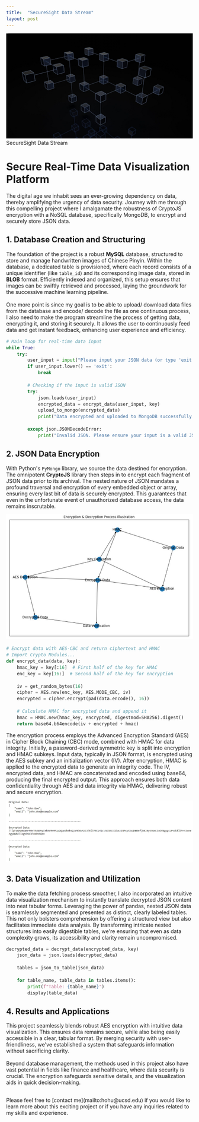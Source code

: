 ```yaml
---
title:  "SecureSight Data Stream"
layout: post
---
```


![DB](https://github.com/HongchaoHu/HongchaoHu.github.io/blob/master/assets/databse.jpg?raw=true)
SecureSight Data Stream


# **Secure Real-Time Data Visualization Platform**

The digital age we inhabit sees an ever-growing dependency on data, thereby amplifying the urgency of data security. Journey with me through this compelling project where I amalgamate the robustness of CryptoJS encryption with a NoSQL database, specifically MongoDB, to encrypt and securely store JSON data.

## 1. **Database Creation and Structuring**
The foundation of the project is a robust **MySQL** database, structured to store and manage handwritten images of Chinese Pinyin. Within the database, a dedicated table is provisioned, where each record consists of a unique identifier (like `table_id`) and its corresponding image data, stored in **BLOB** format. Efficiently indexed and organized, this setup ensures that images can be swiftly retrieved and processed, laying the groundwork for the successive machine learning pipeline. <br>
<br>
One more point is since my goal is to be able to upload/ download data files from the database and encode/ decode the file as one continuous process, I also need to make the program streamline the process of getting data, encrypting it, and storing it securely. It allows the user to continuously feed data and get instant feedback, enhancing user experience and efficiency. 

```Python
# Main loop for real-time data input
while True:
    try:
        user_input = input("Please input your JSON data (or type 'exit' to quit): ")
        if user_input.lower() == 'exit':
            break

        # Checking if the input is valid JSON
        try:
            json.loads(user_input)
            encrypted_data = encrypt_data(user_input, key)
            upload_to_mongo(encrypted_data)
            print("Data encrypted and uploaded to MongoDB successfully!")

        except json.JSONDecodeError:
            print("Invalid JSON. Please ensure your input is a valid JSON format.")
```

## 2. **JSON Data Encryption**
With Python's `PyMongo` library, we source the data destined for encryption. The omnipotent **CryptoJS** library then steps in to encrypt each fragment of JSON data prior to its archival. The nested nature of JSON mandates a profound traversal and encryption of every embedded object or array, ensuring every last bit of data is securely encrypted. This guarantees that even in the unfortunate event of unauthorized database access, the data remains inscrutable.

![dataIlu](https://github.com/HongchaoHu/HongchaoHu.github.io/blob/master/assets/dataIlu.jpg?raw=true)

```Python
# Encrypt data with AES-CBC and return ciphertext and HMAC
# Import Crypto Modules...
def encrypt_data(data, key):
    hmac_key = key[:16]  # First half of the key for HMAC
    enc_key = key[16:]  # Second half of the key for encryption
    
    iv = get_random_bytes(16)
    cipher = AES.new(enc_key, AES.MODE_CBC, iv)
    encrypted = cipher.encrypt(pad(data.encode(), 16))
    
    # Calculate HMAC for encrypted data and append it
    hmac = HMAC.new(hmac_key, encrypted, digestmod=SHA256).digest()
    return base64.b64encode(iv + encrypted + hmac)
```

The encryption process employs the Advanced Encryption Standard (AES) in Cipher Block Chaining (CBC) mode, combined with HMAC for data integrity. Initially, a password-derived symmetric key is split into encryption and HMAC subkeys. Input data, typically in JSON format, is encrypted using the AES subkey and an initialization vector (IV). After encryption, HMAC is applied to the encrypted data to generate an integrity code. The IV, encrypted data, and HMAC are concatenated and encoded using base64, producing the final encrypted output. This approach ensures both data confidentiality through AES and data integrity via HMAC, delivering robust and secure encryption.

![encrtpP](https://github.com/HongchaoHu/HongchaoHu.github.io/blob/master/assets/encryptP.jpg?raw=true)

## 3. **Data Visualization and Utilization**
To make the data fetching process smoother, I also incorporated an intuitive data visualization mechanism to instantly translate decrypted JSON content into neat tabular forms. Leveraging the power of pandas, nested JSON data is seamlessly segmented and presented as distinct, clearly labeled tables. This not only bolsters comprehension by offering a structured view but also facilitates immediate data analysis. By transforming intricate nested structures into easily digestible tables, we're ensuring that even as data complexity grows, its accessibility and clarity remain uncompromised.

```Python
decrypted_data = decrypt_data(encrypted_data, key)
    json_data = json.loads(decrypted_data)
    
    tables = json_to_table(json_data)
    
    for table_name, table_data in tables.items():
        print(f"Table: {table_name}")
        display(table_data)
```

## 4. **Results and Applications**
This project seamlessly blends robust AES encryption with intuitive data visualization. This ensures data remains secure, while also being easily accessible in a clear, tabular format. By merging security with user-friendliness, we've established a system that safeguards information without sacrificing clarity. <br>
<br>
Beyond database management, the methods used in this project also have vast potential in fields like finance and healthcare, where data security is crucial. The encryption safeguards sensitive details, and the visualization aids in quick decision-making.

<br>
Please feel free to [contact me](mailto:hohu@ucsd.edu) if you would like to learn more about this exciting project or if you have any inquiries related to my skills and experience.
